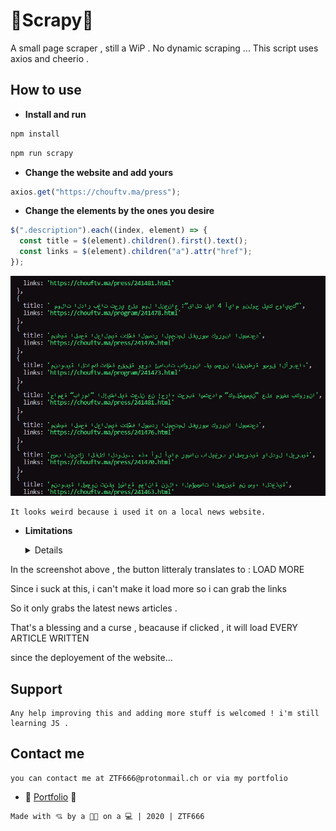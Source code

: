 # 💩Scrapy💩

A small page scraper , still a WiP .
No dynamic scraping ...
This script uses axios and cheerio .

## How to use

- **Install and run**

```javascript
npm install
```

```javascript
npm run scrapy
```

- **Change the website and add yours**

```javascript
axios.get("https://chouftv.ma/press");
```

- **Change the elements by the ones you desire**

```javascript
$(".description").each((index, element) => {
  const title = $(element).children().first().text();
  const links = $(element).children("a").attr("href");
});
```

![Screenshot](scr/res.png)

```
It looks weird because i used it on a local news website.
```

- **Limitations**
  <details>
    
    <p>This is a shitty scrapper , i'm still learning.</p>
    <p>It doesn't scrap unloaded links. </p>

  ![Screenshot](scr/lm.png)

<p>In the screenshot above , the button litteraly translates to : LOAD MORE</p>
<p>Since i suck at this, i can't make it load more so i can grab the links</p>
<p>So it only grabs the latest news articles .</p>
<p>That's a blessing and a curse , beacause if clicked , it will load EVERY ARTICLE WRITTEN </p>
<p>since the deployement of the website... </p>
</details>

## Support

```
Any help improving this and adding more stuff is welcomed ! i'm still learning JS .
```

## Contact me

```
you can contact me at ZTF666@protonmail.ch or via my portfolio
```

- **💎** [Portfolio](https://ztfportfolio.web.app/) **💎**

```
Made with 💘 by a 👨‍💻 on a 💻 | 2020 | ZTF666
```

